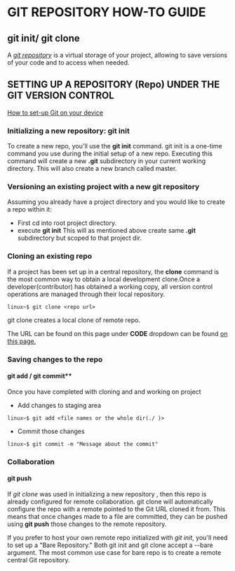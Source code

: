# GIT REPOSITORY HOW-TO GUIDE

## git init/ git clone

A *[git repository](https://git-scm.com/book/en/v2/Git-Basics-Getting-a-Git-Repository)* is a virtual storage of your project, allowing to save versions of your code and to access when needed.

## SETTING UP A REPOSITORY (Repo) UNDER THE GIT VERSION CONTROL

[How to set-up Git on your device](https://git-scm.com/book/en/v2/Getting-Started-First-Time-Git-Setup)

### Initializing a new repository: **git init**

To create a new repo, you'll use the **git init** command. git init is a one-time command you use during the initial setup of a new repo. Executing this command will create a new **.git**   subdirectory in your current working directory. This will also create a new branch called master.

### Versioning an existing project with a new git repository

Assuming you already have a project directory and you would like to create a repo within it:

* First cd into root project directory.
* execute **git init**
This will as mentioned above create same **.git** subdirectory but scoped to that project dir.

### Cloning an existing repo

If a project has been set up in a central repository, the **clone** command is the most common way to obtain a local development clone.Once a developer(contributor) has obtained a working copy, all version control operations are managed through their local repository.

```console
linux~$ git clone <repo url>
```  

 git clone creates a local clone of remote repo.

The URL can be found on this page under **CODE** dropdown can be found [on this page.](https://github.com/auvzhcet/Documentation)

### Saving changes to the repo

#### git add / git commit**

Once you have completed with cloning and and working on project

* Add changes to staging area

```console
linux~$ git add <file names or the whole dir(./ )>
```  

* Commit those changes

```console
linux~$ git commit -m "Message about the commit"
```

### Collaboration

#### git push

If *git clone* was used in initializing a new repository , then this repo is already configured for remote collaboration.
git clone  will automatically configure the repo with a remote pointed to the Git URL cloned it from. This means that once changes made to a file are committed, they  can be pushed using **git push** those changes to the remote repository.

If you prefer to host your own remote repo initialized with *git init*, you'll need to set up a "Bare Repository." Both git init and git clone accept a --bare argument. The most common use case for bare repo is to create a remote central Git repository.

